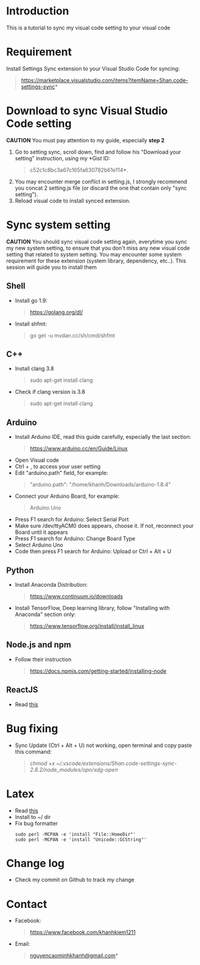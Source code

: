 # Introduction
This is a tutorial to sync my visual code setting to your visual code

# Requirement
Install Settings Sync extension to your Visual Studio Code for syncing:  
> https://marketplace.visualstudio.com/items?itemName=Shan.code-settings-sync*

# Download to sync Visual Studio Code setting
**CAUTION** You must pay attention to my guide, especially **step 2**
1. Go to setting sync, scroll down, find and follow his "Download your setting" instruction, using my *Gist ID:  
    > c52c1c8bc3a67c165fa630782b61e114*.
1. You may encounter merge conflict in setting.js, I strongly recommend you concat 2 setting.js file (or discard the one that contain only "sync setting").
1. Reload visual code to install synced extension.

# Sync system setting
**CAUTION** You should sync visual code setting again, everytime you sync my new system setting, to ensure that you don't miss any new visual code setting that related to system setting.
You may encounter some system requirement for these extension (system library, dependency, etc..). This session will guide you to install them

## Shell
- Install go 1.9:
    > https://golang.org/dl/
- Install shfmt:
    > go get -u mvdan.cc/sh/cmd/shfmt

## C++
- Install clang 3.8  
    > sudo apt-get install clang  
- Check if clang version is 3.8  
    > sudo apt-get install clang  

## Arduino
- Install Arduino IDE, read this guide carefully, especially the last section:  
    > https://www.arduino.cc/en/Guide/Linux
- Open Visual code
- Ctrl + , to access your user setting
- Edit "arduino.path" field, for example:
    > "arduino.path": "/home/khanh/Downloads/arduino-1.8.4"
- Connect your Arduino Board, for example:
    > Arduino Uno
- Press F1 search for Arduino: Select Serial Port
- Make sure /dev/ttyACM0 does appears, choose it. If not, reconnect your Board until it appears
- Press F1 search for Arduino: Change Board Type
- Select Arduino Uno
- Code then press F1 search for Arduino: Upload or Ctrl + Alt + U

## Python
- Install Anaconda Distribution:
    > https://www.continuum.io/downloads
- Install TensorFlow, Deep learning library, follow "Installing with Anaconda" section only:
    > https://www.tensorflow.org/install/install_linux

## Node.js and npm
- Follow their instruction
    >  https://docs.npmjs.com/getting-started/installing-node

## ReactJS
- Read [this](https://code.visualstudio.com/docs/nodejs/reactjs-tutorial)

# Bug fixing
- Sync Update (Ctrl + Alt + U) not working, open terminal and copy paste this command:
    > *chmod +x ~/.vscode/extensions/Shan.code-settings-sync-2.8.2/node_modules/opn/xdg-open*

# Latex
- Read [this](https://www.tug.org/texlive/quickinstall.html)
- Install to ~/ dir
- Fix bug formatter
    ```shell
    sudo perl -MCPAN -e 'install "File::HomeDir"'
    sudo perl -MCPAN -e 'install "Unicode::GCString"'
    ```


# Change log
- Check my commit on Github to track my change

# Contact
- Facebook:  
    > https://www.facebook.com/khanhkiem1211
- Email:  
    > nguyencaominhkhanh@gmail.com*
